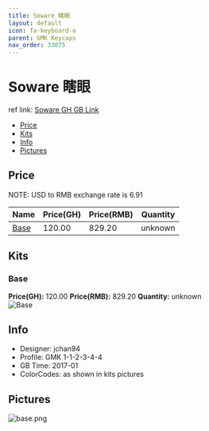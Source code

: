```yaml
---
title: Soware 瞎眼
layout: default
icon: fa-keyboard-o
parent: GMK Keycaps
nav_order: 33075
---
```


# Soware 瞎眼

ref link: [Soware GH GB Link](https://geekhack.org/index.php?topic=87095.0)

* [Price](#price)
* [Kits](#kits)
* [Info](#info)
* [Pictures](#pictures)


## Price  
NOTE: USD to RMB exchange rate is 6.91

| Name          | Price(GH)    |  Price(RMB) | Quantity |
| ------------- | ------------ |  ---------- | -------- |
|[Base](#base)|120.00|829.20|unknown|


## Kits
### Base
**Price(GH):** 120.00    **Price(RMB):** 829.20    **Quantity:** unknown  
<img src="{{ 'assets/images/gmk-keycaps/soware/kits_pics/base.png' | relative_url }}" alt="Base" class="image featured">


## Info
* Designer: jchan94
* Profile: GMK 1-1-2-3-4-4
* GB Time: 2017-01
* ColorCodes: as shown in kits pictures 


## Pictures
<img src="{{ 'assets/images/gmk-keycaps/soware/rendering_pics/base.png' | relative_url }}" alt="base.png" class="image featured">
